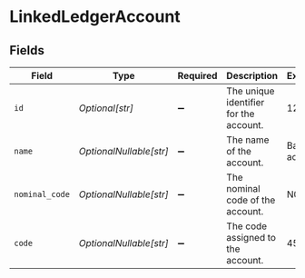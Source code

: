 # LinkedLedgerAccount


## Fields

| Field                                  | Type                                   | Required                               | Description                            | Example                                |
| -------------------------------------- | -------------------------------------- | -------------------------------------- | -------------------------------------- | -------------------------------------- |
| `id`                                   | *Optional[str]*                        | :heavy_minus_sign:                     | The unique identifier for the account. | 123456                                 |
| `name`                                 | *OptionalNullable[str]*                | :heavy_minus_sign:                     | The name of the account.               | Bank account                           |
| `nominal_code`                         | *OptionalNullable[str]*                | :heavy_minus_sign:                     | The nominal code of the account.       | N091                                   |
| `code`                                 | *OptionalNullable[str]*                | :heavy_minus_sign:                     | The code assigned to the account.      | 453                                    |
